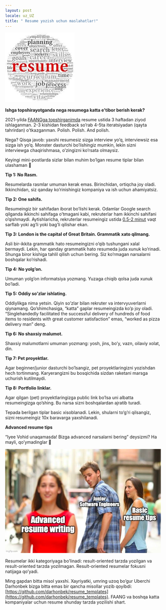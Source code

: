 ```yaml
---
layout: post
locale: uz_UZ
title: " Resume yozish uchun maslahatlar!"
---
```


![Basic resume tips](/assets/basic-resume-tips.jpg)

__Ishga topshirayotganda nega resumega katta e'tibor berish kerak?__

2021-yilda [FAANGga topshirganimda](https://vovopap.com/2022/02/06/my-FAANG-interview-experience-four-onsite-interviews-almost-four-offers.html) resume ustida 3 haftadan ziyod ishlaganman. 2-3 kishidan feedback so’rab 4-5ta iteratsiyadan (qayta tahrirdan) o’tkazganman. Polish. Polish. And polish.

Nega? Qisqa javob: yaxshi resumesiz sizga interview yo’q, interviewsiz esa sizga ish yo’q. Monster dasturchi bo’lishingiz mumkin, lekin sizni interviewga chaqirishmasa, o’zingizni ko’rsata olmaysiz.

Keyingi mini-postlarda sizlar bilan muhim bo’lgan resume tiplar bilan ulashaman 🫡

__Tip 1: No Rasm.__

Resumelarda rasmlar umuman kerak emas. Birinchidan, ortiqcha joy oladi. Ikkinchidan, siz qanday ko’rinishingiz kompaniya va ish uchun ahamiyatsiz.

__Tip 2: One sahifa.__

Resumeingiz bir sahifadan iborat bo’lishi kerak. Odamlar Google search qilganda ikkinchi sahifaga o’tmagani kabi, rekruterlar ham ikkinchi sahifani o’qishmaydi. Aytishlaricha, rekruterlar resumeingiz ustida [0.5-2 minut](https://www.linkedin.com/pulse/recruiters-take-6-seconds-read-your-resume-why-thats-exactly-reagan) vaqt sarflab yoki ag’li yoki bag’li qilishar ekan.

__Tip 3: London is the capital of Great Britain. Grammatik xato qilmang.__

Asli bir-ikkita grammatik hato resumeingizni o’qib tushungani xalal bermaydi. Lekin, har qanday grammatik hato resumeda juda xunuk ko’rinadi. Shunga biror kishiga tahlil qilish uchun bering. Siz ko’rmagan narsalarni boshqalar ko’rishadi.

__Tip 4: No yolg’on.__

Umuman yolg’on informatsiya yozmang. Yuzaga chiqib qolsa juda xunuk bo’ladi.

__Tip 5: Oddiy so’zlar ishlating.__

Oddiylikga nima yetsin. Qiyin so’zlar bilan rekruter va intervyuverlarni qiynamang. Qo’shimchasiga, “katta” gaplar resumeingizda ko’p joy oladi. “Singlehandedly facilitated the successful delivery of hundreds of food items to residents with great customer satisfaction” emas, “worked as pizza delivery man” deng.

__Tip 6: No shaxsiy malumot.__

Shaxsiy malumotlarni umuman yozmang: yosh, jins, bo’y, vazn, oilaviy xolat, din.

__Tip 7: Pet proyektlar.__

Agar beginner/junior dasturchi bo’lsangiz, pet proyektlaringizni yozishdan hech tortinmang. Karyerangizni bu bosqichida sizdan raketani marsga uchurish kutilmaydi.

__Tip 8: Portfolio linklar.__

Agar qilgan (pet) proyektlaringizga public link bo’lsa uni albatta resumeingizga qo’shing. Bu narsa sizni boshqalardan ajratib turadi.


Tepada berilgan tiplar basic xisoblanadi. Lekin, shularni to’g’ri qilsangiz, sizni resumeingiz 10x baravarga yaxshilanadi.

__Advanced resume tips__

“Iyee Vohid unaqamasda! Bizga advanced narsalarni bering” deysizmi? Ha mayli, qo’ymadinglar 🙂

![Advanced resume tips](/assets/advanced-resume-tips.jpg)


Resumelar ikki kategoriyaga bo’linadi: result-oriented tarzda yozilgan va result-oriented tarzda yozilmagan. Result-oriented resumelar fokusni natijaga qo’yadi.

Ming gapdan bitta misol yaxshi. Xayriyatki, umring uzoq bo’gur Uberchi Darhonbek bizga bitta emas bir qancha misollar yozib qoyibdi: [https://github.com/darhonbek/resume_templates](https://github.com/darhonbek/resume_templates). FAANG va boshqa katta kompaniyalar uchun resume shunday tarzda yozilishi shart.